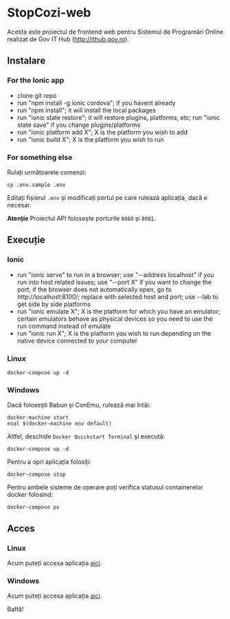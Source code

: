 # StopCozi-web

Acesta este proiectul de frontend web pentru Sistemul de Programări Online realizat de Gov IT Hub (http://ithub.gov.ro).

## Instalare

### For the Ionic app
- clone git repo
- run "npm install -g ionic cordova"; if you havent already
- run "npm install"; it will install the local packages
- run "ionic state restore"; it will restore plugins, platforms, etc; run "ionic state save" if you change plugins/platforms
- run "ionic platform add X"; X is the platform you wish to add
- run "ionic build X"; X is the platform you wish to run

### For something else
Rulați următoarele comenzi:

```
cp .env.sample .env
```

Editați fișierul `.env` și modificați portul pe care rulează aplicația, dacă e necesar.

**Atenție** Proiectul API folosește porturile `8080` și `8081`.

## Execuție
### Ionic
- run "ionic serve" to run in a browser; use "--address localhost" if you run into host related issues; use "--port X" if you want to change the port; if the browser does not automatically open, go to http://localhost:8100/; replace with selected host and port; use --lab to get side by side platforms
- run "ionic emulate X"; X is the platform for which you have an emulator; certain emulators behave as physical devices so you need to use the run command instead of emulate
- run "ionic run X"; X is the platform you wish to run depending on the native device connected to your computer

### Linux

```
docker-compose up -d
```

### Windows

Dacă folosești Babun și ConEmu, rulează mai întâi:

```
docker-machine start
eval $(docker-machine env default)
```

Altfel, deschide `Docker Quickstart Terminal` și execută:

```
docker-compose up -d
```

Pentru a opri aplicația folosiți:

```
docker-compose stop
```

Pentru ambele sisteme de operare poți verifica statusul containerelor docker folosind:

```
docker-compose ps
```

## Acces

### Linux

Acum puteți accesa aplicația [aici](http://localhost:8082).

### Windows

Acum puteți accesa aplicația [aici](http://192.168.99.100:8082).

Baftă!